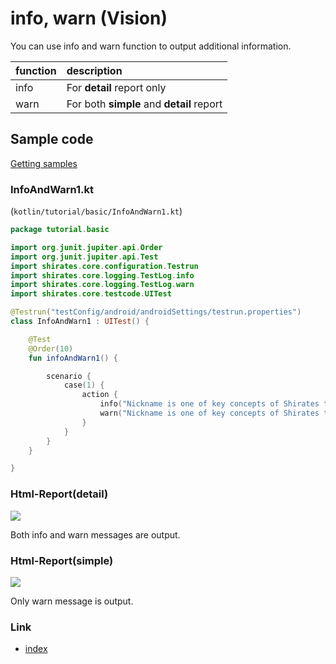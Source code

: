 # info, warn (Vision)

You can use info and warn function to output additional information.

| function | description                               |
|:---------|:------------------------------------------|
| info     | For **detail** report only                |
| warn     | For both **simple** and **detail** report |

## Sample code

[Getting samples](../../getting_samples.md)

### InfoAndWarn1.kt

(`kotlin/tutorial/basic/InfoAndWarn1.kt`)

```kotlin
package tutorial.basic

import org.junit.jupiter.api.Order
import org.junit.jupiter.api.Test
import shirates.core.configuration.Testrun
import shirates.core.logging.TestLog.info
import shirates.core.logging.TestLog.warn
import shirates.core.testcode.UITest

@Testrun("testConfig/android/androidSettings/testrun.properties")
class InfoAndWarn1 : UITest() {

    @Test
    @Order(10)
    fun infoAndWarn1() {

        scenario {
            case(1) {
                action {
                    info("Nickname is one of key concepts of Shirates that makes test codes readable and easy to understand. You can define nicknames in nickname files for screens, elements, apps, and test data items, then use them in test codes. Messages using nickname are so user-friendly that you can read them as natural language. Especially for screen elements, nickname hides complexity of implementation of finding elements, and absorbs the difference of Android platform and iOS platform. As a result, after you wrote a test code for one platform, you can add or modify to fill gaps to another platform with a little effort.")
                    warn("Nickname is one of key concepts of Shirates that makes test codes readable and easy to understand. You can define nicknames in nickname files for screens, elements, apps, and test data items, then use them in test codes. Messages using nickname are so user-friendly that you can read them as natural language. Especially for screen elements, nickname hides complexity of implementation of finding elements, and absorbs the difference of Android platform and iOS platform. As a result, after you wrote a test code for one platform, you can add or modify to fill gaps to another platform with a little effort.")
                }
            }
        }
    }

}
```

### Html-Report(detail)

![](../../_images/info_and_warn_detail.png)

Both info and warn messages are output.

### Html-Report(simple)

![](../../_images/info_and_warn_simple.png)

Only warn message is output.

### Link

- [index](../../../../index.md)
